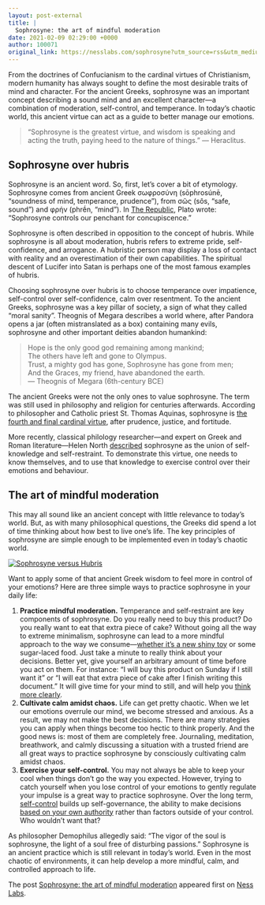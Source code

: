 ```yaml
---
layout: post-external
title: |
  Sophrosyne: the art of mindful moderation
date: 2021-02-09 02:29:00 +0000
author: 100071
original_link: https://nesslabs.com/sophrosyne?utm_source=rss&utm_medium=rss&utm_campaign=sophrosyne
---
```


From the doctrines of Confucianism to the cardinal virtues of Christianism, modern humanity has always sought to define the most desirable traits of mind and character. For the ancient Greeks, sophrosyne was an important concept describing a sound mind and an excellent character—a combination of moderation, self-control, and temperance. In today’s chaotic world, this ancient virtue can act as a guide to better manage our emotions.

> “Sophrosyne is the greatest virtue, and wisdom is speaking and acting the truth, paying heed to the nature of things.” — Heraclitus.

## Sophrosyne over hubris

Sophrosyne is an ancient word. So, first, let’s cover a bit of etymology. Sophrosyne comes from ancient Greek σωφροσύνη (sōphrosúnē, “soundness of mind, temperance, prudence”), from σῶς (sôs, “safe, sound”) and φρήν (phrḗn, “mind”). In [The Republic](https://amzn.to/2MOeO7n), Plato wrote: “Sophrosyne controls our penchant for concupiscence.”

Sophrosyne is often described in opposition to the concept of hubris. While sophrosyne is all about moderation, hubris refers to extreme pride, self-confidence, and arrogance. A hubristic person may display a loss of contact with reality and an overestimation of their own capabilities. The spiritual descent of Lucifer into Satan is perhaps one of the most famous examples of hubris.

Choosing sophrosyne over hubris is to choose temperance over impatience, self-control over self-confidence, calm over resentment. To the ancient Greeks, sophrosyne was a key pillar of society, a sign of what they called “moral sanity”. Theognis of Megara describes a world where, after Pandora opens a jar (often mistranslated as a box) containing many evils, sophrosyne and other important deities abandon humankind:

> Hope is the only good god remaining among mankind;  
> The others have left and gone to Olympus.  
> Trust, a mighty god has gone, Sophrosyne has gone from men;  
> And the Graces, my friend, have abandoned the earth.  
> — Theognis of Megara (6th-century BCE)

The ancient Greeks were not the only ones to value sophrosyne. The term was still used in philosophy and religion for centuries afterwards. According to philosopher and Catholic priest St. Thomas Aquinas, sophrosyne is [the fourth and final cardinal virtue](https://books.google.co.uk/books?id=y8golNYFEYgC&pg=PT125&redir_esc=y#v=onepage&q&f=false), after prudence, justice, and fortitude.

More recently, classical philology researcher—and expert on Greek and Roman literature—Helen North [described](https://www.jstor.org/stable/10.7591/j.cttq4533) sophrosyne as the union of self-knowledge and self-restraint. To demonstrate this virtue, one needs to know themselves, and to use that knowledge to exercise control over their emotions and behaviour.

## The art of mindful moderation

This may all sound like an ancient concept with little relevance to today’s world. But, as with many philosophical questions, the Greeks did spend a lot of time thinking about how best to live one’s life. The key principles of sophrosyne are simple enough to be implemented even in today’s chaotic world.

[![Sophrosyne versus Hubris](https://nesslabs.com/wp-content/uploads/2021/02/sophrosyne-vs-hubris-banner.jpg)](https://nesslabs.com/wp-content/uploads/2021/02/sophrosyne-vs-hubris-banner.jpg)

Want to apply some of that ancient Greek wisdom to feel more in control of your emotions? Here are three simple ways to practice sophrosyne in your daily life:

1. **Practice mindful moderation.** Temperance and self-restraint are key components of sophrosyne. Do you really need to buy this product? Do you really want to eat that extra piece of cake? Without going all the way to extreme minimalism, sophrosyne can lead to a more mindful approach to the way we consume—[whether it’s a new shiny toy](https://nesslabs.com/shiny-toy-syndrome) or some sugar-laced food. Just take a minute to really think about your decisions. Better yet, give yourself an arbitrary amount of time before you act on them. For instance: “I will buy this product on Sunday if I still want it” or “I will eat that extra piece of cake after I finish writing this document.” It will give time for your mind to still, and will help you [think more clearly](https://nesslabs.com/how-to-think-better).
2. **Cultivate calm amidst chaos.** Life can get pretty chaotic. When we let our emotions overrule our mind, we become stressed and anxious. As a result, we may not make the best decisions. There are many strategies you can apply when things become too hectic to think properly. And the good news is: most of them are completely free. Journaling, meditation, breathwork, and calmly discussing a situation with a trusted friend are all great ways to practice sophrosyne by consciously cultivating calm amidst chaos.
3. **Exercise your self-control.** You may not always be able to keep your cool when things don’t go the way you expected. However, trying to catch yourself when you lose control of your emotions to gently regulate your impulse is a great way to practice sophrosyne. Over the long term, [self-control](https://nesslabs.com/tag/self-control) builds up self-governance, the ability to make decisions [based on your own authority](https://nesslabs.com/self-authorship) rather than factors outside of your control. Who wouldn’t want that?

As philosopher Demophilus allegedly said: “The vigor of the soul is sophrosyne, the light of a soul free of disturbing passions.” Sophrosyne is an ancient practice which is still relevant in today’s world. Even in the most chaotic of environments, it can help develop a more mindful, calm, and controlled approach to life.

The post [Sophrosyne: the art of mindful moderation](https://nesslabs.com/sophrosyne) appeared first on [Ness Labs](https://nesslabs.com).
